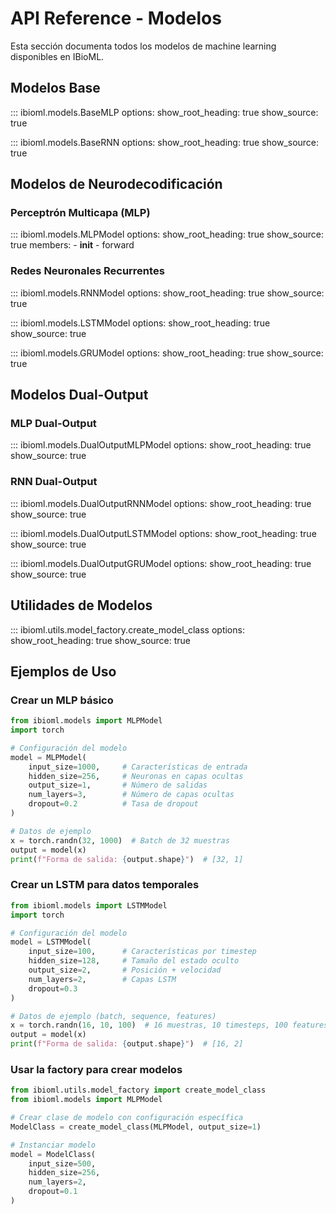 # API Reference - Modelos

Esta sección documenta todos los modelos de machine learning disponibles en IBioML.

## Modelos Base

::: ibioml.models.BaseMLP
    options:
      show_root_heading: true
      show_source: true

::: ibioml.models.BaseRNN
    options:
      show_root_heading: true
      show_source: true

## Modelos de Neurodecodificación

### Perceptrón Multicapa (MLP)

::: ibioml.models.MLPModel
    options:
      show_root_heading: true
      show_source: true
      members:
        - __init__
        - forward

### Redes Neuronales Recurrentes

::: ibioml.models.RNNModel
    options:
      show_root_heading: true
      show_source: true

::: ibioml.models.LSTMModel
    options:
      show_root_heading: true
      show_source: true

::: ibioml.models.GRUModel
    options:
      show_root_heading: true
      show_source: true

## Modelos Dual-Output

### MLP Dual-Output

::: ibioml.models.DualOutputMLPModel
    options:
      show_root_heading: true
      show_source: true

### RNN Dual-Output

::: ibioml.models.DualOutputRNNModel
    options:
      show_root_heading: true
      show_source: true

::: ibioml.models.DualOutputLSTMModel
    options:
      show_root_heading: true
      show_source: true

::: ibioml.models.DualOutputGRUModel
    options:
      show_root_heading: true
      show_source: true

## Utilidades de Modelos

::: ibioml.utils.model_factory.create_model_class
    options:
      show_root_heading: true
      show_source: true

## Ejemplos de Uso

### Crear un MLP básico

```python
from ibioml.models import MLPModel
import torch

# Configuración del modelo
model = MLPModel(
    input_size=1000,     # Características de entrada
    hidden_size=256,     # Neuronas en capas ocultas
    output_size=1,       # Número de salidas
    num_layers=3,        # Número de capas ocultas
    dropout=0.2          # Tasa de dropout
)

# Datos de ejemplo
x = torch.randn(32, 1000)  # Batch de 32 muestras
output = model(x)
print(f"Forma de salida: {output.shape}")  # [32, 1]
```

### Crear un LSTM para datos temporales

```python
from ibioml.models import LSTMModel
import torch

# Configuración del modelo
model = LSTMModel(
    input_size=100,      # Características por timestep
    hidden_size=128,     # Tamaño del estado oculto
    output_size=2,       # Posición + velocidad
    num_layers=2,        # Capas LSTM
    dropout=0.3
)

# Datos de ejemplo (batch, sequence, features)
x = torch.randn(16, 10, 100)  # 16 muestras, 10 timesteps, 100 features
output = model(x)
print(f"Forma de salida: {output.shape}")  # [16, 2]
```

### Usar la factory para crear modelos

```python
from ibioml.utils.model_factory import create_model_class
from ibioml.models import MLPModel

# Crear clase de modelo con configuración específica
ModelClass = create_model_class(MLPModel, output_size=1)

# Instanciar modelo
model = ModelClass(
    input_size=500,
    hidden_size=256,
    num_layers=2,
    dropout=0.1
)
```
